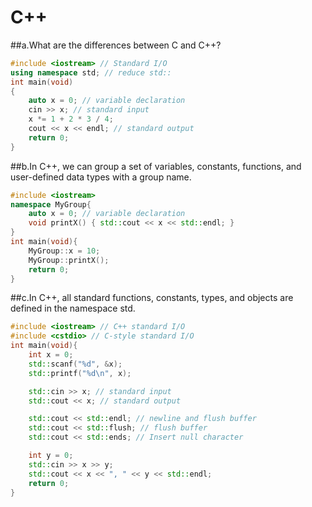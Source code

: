 # C++
##a.What are the differences between C and C++?
```C++
#include <iostream> // Standard I/O
using namespace std; // reduce std::
int main(void)
{
    auto x = 0; // variable declaration
    cin >> x; // standard input
    x *= 1 + 2 * 3 / 4;
    cout << x << endl; // standard output
    return 0;
}
```
##b.In C++, we can group a set of variables, constants,
functions, and user-defined data types with a group
name.
```C++
#include <iostream>
namespace MyGroup{
    auto x = 0; // variable declaration
    void printX() { std::cout << x << std::endl; }
}
int main(void){
    MyGroup::x = 10;
    MyGroup::printX();
    return 0;
}
```
##c.In C++, all standard functions, constants, types, and
objects are defined in the namespace std.
```C++
#include <iostream> // C++ standard I/O
#include <cstdio> // C-style standard I/O
int main(void){
    int x = 0;
    std::scanf("%d", &x);
    std::printf("%d\n", x);

    std::cin >> x; // standard input
    std::cout << x; // standard output

    std::cout << std::endl; // newline and flush buffer
    std::cout << std::flush; // flush buffer
    std::cout << std::ends; // Insert null character

    int y = 0;
    std::cin >> x >> y;
    std::cout << x << ", " << y << std::endl;
    return 0;
}
```